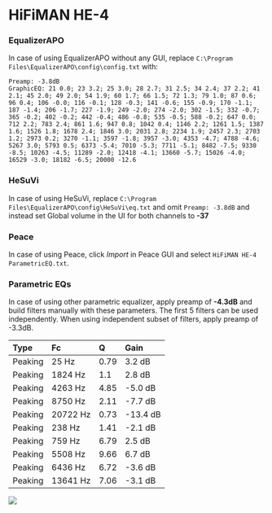# HiFiMAN HE-4

### EqualizerAPO
In case of using EqualizerAPO without any GUI, replace `C:\Program Files\EqualizerAPO\config\config.txt`
with:
```
Preamp: -3.8dB
GraphicEQ: 21 0.0; 23 3.2; 25 3.0; 28 2.7; 31 2.5; 34 2.4; 37 2.2; 41 2.1; 45 2.0; 49 2.0; 54 1.9; 60 1.7; 66 1.5; 72 1.3; 79 1.0; 87 0.6; 96 0.4; 106 -0.0; 116 -0.1; 128 -0.3; 141 -0.6; 155 -0.9; 170 -1.1; 187 -1.4; 206 -1.7; 227 -1.9; 249 -2.0; 274 -2.0; 302 -1.5; 332 -0.7; 365 -0.2; 402 -0.2; 442 -0.4; 486 -0.8; 535 -0.5; 588 -0.2; 647 0.0; 712 2.2; 783 2.4; 861 1.6; 947 0.8; 1042 0.4; 1146 2.2; 1261 1.5; 1387 1.6; 1526 1.8; 1678 2.4; 1846 3.0; 2031 2.8; 2234 1.9; 2457 2.3; 2703 1.2; 2973 0.2; 3270 -1.1; 3597 -1.8; 3957 -3.0; 4353 -4.7; 4788 -4.6; 5267 3.0; 5793 0.5; 6373 -5.4; 7010 -5.3; 7711 -5.1; 8482 -7.5; 9330 -8.5; 10263 -4.5; 11289 -2.0; 12418 -4.1; 13660 -5.7; 15026 -4.0; 16529 -3.0; 18182 -6.5; 20000 -12.6
```

### HeSuVi
In case of using HeSuVi, replace `C:\Program Files\EqualizerAPO\config\HeSuVi\eq.txt` and omit `Preamp:
-3.8dB` and instead set Global volume in the UI for both channels to **-37**

### Peace
In case of using Peace, click *Import* in Peace GUI and select `HiFiMAN HE-4 ParametricEQ.txt`.

### Parametric EQs
In case of using other parametric equalizer, apply preamp of **-4.3dB** and build filters manually
with these parameters. The first 5 filters can be used independently.
When using independent subset of filters, apply preamp of -3.3dB.

| Type    | Fc       |    Q | Gain     |
|:--------|:---------|:-----|:---------|
| Peaking | 25 Hz    | 0.79 | 3.2 dB   |
| Peaking | 1824 Hz  | 1.1  | 2.8 dB   |
| Peaking | 4263 Hz  | 4.85 | -5.0 dB  |
| Peaking | 8750 Hz  | 2.11 | -7.7 dB  |
| Peaking | 20722 Hz | 0.73 | -13.4 dB |
| Peaking | 238 Hz   | 1.41 | -2.1 dB  |
| Peaking | 759 Hz   | 6.79 | 2.5 dB   |
| Peaking | 5508 Hz  | 9.66 | 6.7 dB   |
| Peaking | 6436 Hz  | 6.72 | -3.6 dB  |
| Peaking | 13641 Hz | 7.06 | -3.1 dB  |

![](https://raw.githubusercontent.com/jaakkopasanen/AutoEq/master/results/innerfidelity/sbaf-serious/HiFiMAN%20HE-4/HiFiMAN%20HE-4.png)